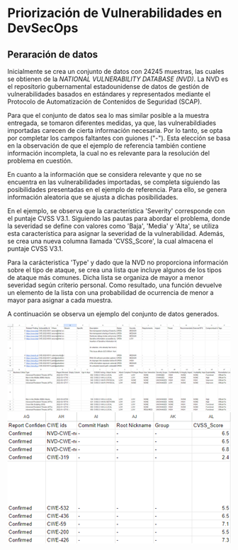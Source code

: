 # Priorización de Vulnerabilidades en DevSecOps

## Peraración de datos

Inicialmente se crea un conjunto de datos con 24245 muestras, las cuales se obtienen de la *NATIONAL VULNERABILITY DATABASE (NVD)*. La NVD es el repositorio gubernamental estadounidense de datos de gestión de vulnerabilidades basados en estándares y representados mediante el Protocolo de Automatización de Contenidos de Seguridad (SCAP).

Para que el conjunto de datos sea lo mas similar posible a la muestra entregada, se tomaron diferentes medidas, ya que, las vulnerabildiades importadas carecen de cierta información necesaria. Por lo tanto, se opta por completar los campos faltantes con guiones ("-"). Esta elección se basa en la observación de que el ejemplo de referencia también contiene información incompleta, la cual no es relevante para la resolución del problema en cuestión.

En cuanto a la información que se considera relevante y que no se encuentra en las vulnerabilidades importadas, se completa siguiendo las posibilidades presentadas en el ejemplo de referencia. Para ello, se genera información aleatoria que se ajusta a dichas posibilidades.

En el ejemplo, se observa que la característica 'Severity' corresponde con el puntaje CVSS V3.1. Siguiendo las pautas para abordar el problema, donde la severidad se define con valores como 'Baja', 'Media' y 'Alta', se utiliza esta característica para asignar la severidad de la vulnerabilidad. Además, se crea una nueva columna llamada 'CVSS_Score', la cual almacena el puntaje CVSS V3.1.

Para la carácteristica 'Type' y dado que la NVD no proporciona información sobre el tipo de ataque, se crea una lista que incluye algunos de los tipos de ataque más comunes. Dicha lista se organiza de mayor a menor severidad según criterio personal. Como resultado, una función devuelve un elemento de la lista con una probabilidad de ocurrencia de menor a mayor para asignar a cada muestra.

A continuación se observa un ejemplo del conjunto de datos generados.

![Alt text](img/image.png)
![Alt text](img/image-1.png)
![Alt text](img/image-3.png)


